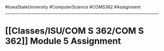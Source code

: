#IowaStateUniversity
#ComputerScience 
#COMS362 
#Assignment


---

# [[Classes/ISU/COM S 362/COM S 362]] Module 5 Assignment